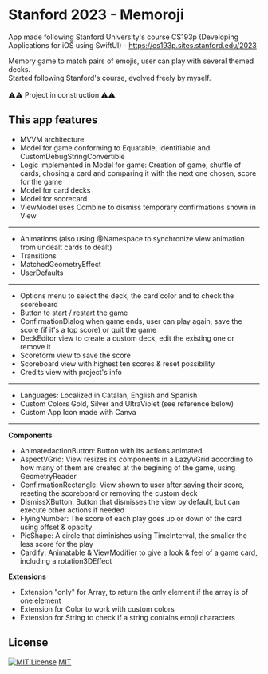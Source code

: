 # Stanford 2023 - Memoroji
App made following Stanford University's course CS193p (Developing Applications for iOS using SwiftUI) - https://cs193p.sites.stanford.edu/2023

Memory game to match pairs of emojis, user can play with several themed decks.
<br>
Started following Stanford's course, evolved freely by myself.
<br>
<br>
⚠️⚠️ Project in construction ⚠️⚠️

## This app features
- MVVM architecture
- Model for game conforming to Equatable, Identifiable and CustomDebugStringConvertible
- Logic implemented in Model for game: Creation of game, shuffle of cards, chosing a card and comparing it with the next one chosen, score for the game
- Model for card decks
- Model for scorecard
- ViewModel uses Combine to dismiss temporary confirmations shown in View
---
- Animations (also using @Namespace to synchronize view animation from undealt cards to dealt)
- Transitions
- MatchedGeometryEffect
- UserDefaults
---
- Options menu to select the deck, the card color and to check the scoreboard
- Button to start / restart the game
- ConfirmationDialog when game ends, user can play again, save the score (if it's a top score) or quit the game
- DeckEditor view to create a custom deck, edit the existing one or remove it
- Scoreform view to save the score
- Scoreboard view with highest ten scores & reset possibility
- Credits view with project's info
---
- Languages: Localized in Catalan, English and Spanish
- Custom Colors Gold, Silver and UltraViolet (see reference below)
- Custom App Icon made with Canva
---
**Components**
- AnimatedactionButton: Button with its actions animated
- AspectVGrid: View resizes its components in a LazyVGrid according to how many of them are created at the begining of the game, using GeometryReader
- ConfirmationRectangle: View shown to user after saving their score, reseting the scoreboard or removing the custom deck
- DismissXButton: Button that dismisses the view by default, but can execute other actions if needed
- FlyingNumber: The score of each play goes up or down of the card using offset & opacity
- PieShape: A circle that diminishes using TimeInterval, the smaller the less score for the play
- Cardify: Animatable & ViewModifier to give a look & feel of a game card, including a rotation3DEffect

 **Extensions**
- Extension "only" for Array, to return the only element if the array is of one element
- Extension for Color to work with custom colors
- Extension for String to check if a string contains emoji characters

## License

[![MIT License](https://img.shields.io/badge/License-MIT-green.svg)](https://choosealicense.com/licenses/mit/) [MIT](https://choosealicense.com/licenses/mit/) 
